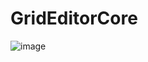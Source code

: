 # GridEditorCore

![image](https://github.com/gokboeruealp/GridEditorCore/assets/67026904/6bfb4eb7-dd4e-4746-9be3-5fc92d190e4a)

